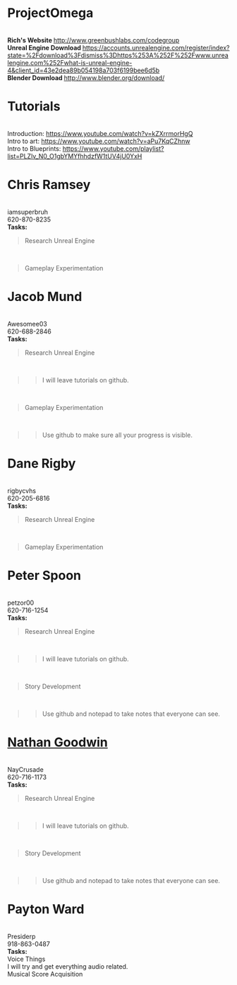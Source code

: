 # ProjectOmega
<BR> <b>Rich's Website </b>http://www.greenbushlabs.com/codegroup
<BR> <b>Unreal Engine Download </b>https://accounts.unrealengine.com/register/index?state=%2Fdownload%3Fdismiss%3Dhttps%253A%252F%252Fwww.unrealengine.com%252Fwhat-is-unreal-engine-4&client_id=43e2dea89b054198a703f6199bee6d5b
<BR> <b>Blender Download </b>http://www.blender.org/download/
# Tutorials
<BR> Introduction: https://www.youtube.com/watch?v=kZXrrmorHgQ
<BR> Intro to art: https://www.youtube.com/watch?v=aPu7KqCZhnw
<BR> Intro to Blueprints: https://www.youtube.com/playlist?list=PLZlv_N0_O1gbYMYfhhdzfW1tUV4jU0YxH
# Chris Ramsey 
<BR> iamsuperbruh 
<BR> 620-870-8235
<BR> <b>Tasks:</b>
<BR> <blockquote>Research Unreal Engine</blockquote>
<BR> <blockquote>Gameplay Experimentation</blockquote>
# Jacob Mund 
<BR> Awesomee03 
<BR> 620-688-2846
<BR> <b>Tasks:</b>
<BR> <blockquote>Research Unreal Engine</blockquote>
<BR> <blockquote><blockquote>I will leave tutorials on github.</blockquote></blockquote>
<BR> <blockquote>Gameplay Experimentation</blockquote>
<BR> <blockquote><blockquote>Use github to make sure all your progress is visible.</blockquote></blockquote>
# Dane Rigby
<BR> rigbycvhs
<BR> 620-205-6816
<BR> <b>Tasks:</b>
<BR> <blockquote>Research Unreal Engine</blockquote>
<BR> <blockquote>Gameplay Experimentation</blockquote>
# Peter Spoon 
<BR> petzor00 
<BR> 620-716-1254
<BR> <b>Tasks:</b>
<BR> <blockquote>Research Unreal Engine</blockquote>
<BR> <blockquote><blockquote>I will leave tutorials on github.</blockquote></blockquote>
<BR> <blockquote>Story Development</blockquote>
<BR> <blockquote><blockquote>Use github and notepad to take notes that everyone can see.</blockquote></blockquote>
# <b><u>Nathan Goodwin</b></u>
<BR> NayCrusade 
<BR> 620-716-1173
<BR> <b>Tasks:</b>
<BR> <blockquote>Research Unreal Engine</blockquote>
<BR> <blockquote><blockquote>I will leave tutorials on github.</blockquote></blockquote>
<BR> <blockquote>Story Development</blockquote>
<BR> <blockquote><blockquote>Use github and notepad to take notes that everyone can see.</blockquote></blockquote>
# Payton Ward
<BR> Presiderp
<BR> 918-863-0487
<BR> <b>Tasks:</b>
<BR> <blockqoute> Voice Things </blockqoute>
<BR> <blockqoute><blockqoute>I will try and get everything audio related.</blockquote></blockquote>
<BR> <blockqoute> Musical Score Acquisition </blockquote>
